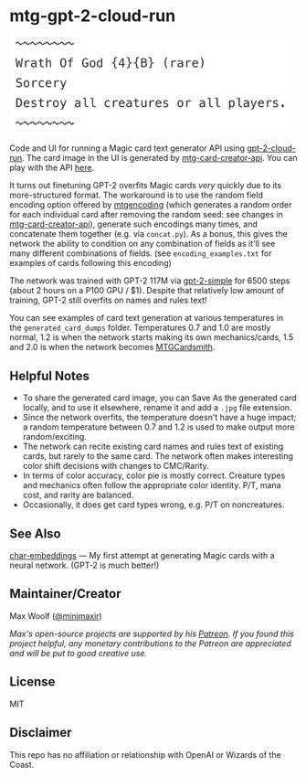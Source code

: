 # mtg-gpt-2-cloud-run

![](wog.png)

Code and UI for running a Magic card text generator API using [gpt-2-cloud-run](https://github.com/minimaxir/gpt-2-cloud-run). The card image in the UI is generated by [mtg-card-creator-api](https://github.com/minimaxir/mtg-card-creator-api). You can play with the API [here](https://minimaxir.com/apps/gpt2-mtg/).

It turns out finetuning GPT-2 overfits Magic cards *very* quickly due to its more-structured format. The workaround is to use the random field encoding option offered by [mtgencoding](https://github.com/billzorn/mtgencode) (which generates a random order for each individual card after removing the random seed: see changes in [mtg-card-creator-api](https://github.com/minimaxir/mtg-card-creator-api)), generate such encodings many times, and concatenate them together (e.g. via `concat.py`). As a bonus, this gives the network the ability to condition on any combination of fields as it'll see many different combinations of fields. (see `encoding_examples.txt` for examples of cards following this encoding)

The network was trained with GPT-2 117M via [gpt-2-simple](https://github.com/minimaxir/gpt-2-simple) for 6500 steps (about 2 hours on a P100 GPU / $1). Despite that relatively low amount of training, GPT-2 still overfits on names and rules text!

You can see examples of card text generation at various temperatures in the `generated_card_dumps` folder. Temperatures 0.7 and 1.0 are mostly normal, 1.2 is when the network starts making its own mechanics/cards, 1.5 and 2.0 is when the network becomes [MTGCardsmith](https://whymtgcardsmith.tumblr.com/archive).

## Helpful Notes

* To share the generated card image, you can Save As the generated card locally, and to use it elsewhere, rename it and add a `.jpg` file extension.
* Since the network overfits, the temperature doesn't have a huge impact; a random temperature between 0.7 and 1.2 is used to make output more random/exciting.
* The network can recite existing card names and rules text of existing cards, but rarely to the same card. The network often makes interesting color shift decisions with changes to CMC/Rarity.
* In terms of color accuracy, color pie is mostly correct. Creature types and mechanics often follow the appropriate color identity. P/T, mana cost, and rarity are balanced.
* Occasionally, it does get card types wrong, e.g. P/T on noncreatures.

## See Also

[char-embeddings](https://github.com/minimaxir/char-embeddings) — My first attempt at generating Magic cards with a neural network. (GPT-2 is much better!)

## Maintainer/Creator

Max Woolf ([@minimaxir](https://minimaxir.com))

*Max's open-source projects are supported by his [Patreon](https://www.patreon.com/minimaxir). If you found this project helpful, any monetary contributions to the Patreon are appreciated and will be put to good creative use.*

## License

MIT

## Disclaimer

This repo has no affiliation or relationship with OpenAI or Wizards of the Coast.